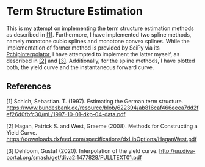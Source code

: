# Term Structure Estimation
This is my attempt on implementing the term structure estimation methods 
as described in [[1]](#1). Furthermore, I have implemented two spline methods,
namely monotone cubic splines and monotone convex splines. While the implementation
of former method is provided by SciPy via its [PchipInterpolator](https://docs.scipy.org/doc/scipy/reference/generated/scipy.interpolate.PchipInterpolator.html),
I have attempted to implement the latter myself, as described in [[2]](#2) and [[3]](#3). Additionally,
for the spline methods, I have plotted both, the yield curve and the instantaneous forward curve.


## References
<a id="1">[1]</a> 
Schich, Sebastian. T. (1997). 
Estimating the German term structure. https://www.bundesbank.de/resource/blob/622394/ab816caf466eeea7dd2fef26d0fbfc30/mL/1997-10-01-dkp-04-data.pdf

<a id="1">[2]</a>
Hagan, Patrick S. and West, Graeme (2008).
Methods for Constructing a Yield Curve. https://downloads.dxfeed.com/specifications/dxLibOptions/HaganWest.pdf

<a id="1">[3]</a>
Dehlbom, Gustaf (2020).
Interpolation of the yield curve. http://uu.diva-portal.org/smash/get/diva2:1477828/FULLTEXT01.pdf